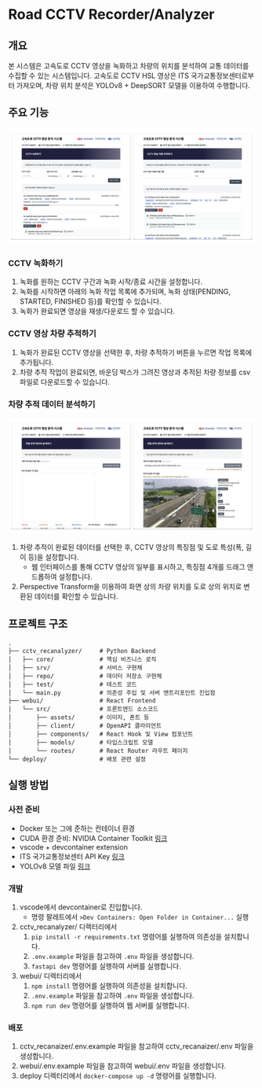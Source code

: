 # Road CCTV Recorder/Analyzer

## 개요
본 시스템은 고속도로 CCTV 영상을 녹화하고 차량의 위치를 분석하여 교통 데이터를 수집할 수 있는 시스템입니다. 고속도로 CCTV HSL 영상은 ITS 국가교통정보센터로부터 가져오며, 차량 위치 분석은 YOLOv8 + DeepSORT 모델을 이용하여 수행합니다.

## 주요 기능
![주요 기능 스크린샷 1](./docs/images/feature-screenshot-1.png)
### **CCTV 녹화하기**
1. 녹화를 원하는 CCTV 구간과 녹화 시작/종료 시간을 설정합니다.
2. 녹화를 시작하면 아래의 녹화 작업 목록에 추가되며, 녹화 상태(PENDING, STARTED, FINISHED 등)를 확인할 수 있습니다.
3. 녹화가 완료되면 영상을 재생/다운로드 할 수 있습니다.

### **CCTV 영상 차량 추적하기**
1. 녹화가 완료된 CCTV 영상을 선택한 후, 차량 추적하기 버튼을 누르면 작업 목록에 추가됩니다.
2. 차량 추적 작업이 완료되면, 바운딩 박스가 그려진 영상과 추적된 차량 정보를 csv 파일로 다운로드할 수 있습니다.

### **차량 추적 데이터 분석하기**
![주요 기능 스크린샷 2](./docs/images/feature-screenshot-2.png)
1. 차량 추적이 완료된 데이터를 선택한 후, CCTV 영상의 특징점 및 도로 특성(폭, 길이 등)을 설정합니다.
    - 웹 인터페이스를 통해 CCTV 영상의 일부를 표시하고, 특징점 4개를 드래그 앤 드롭하여 설정합니다.
2. Perspective Transform을 이용하여 화면 상의 차량 위치를 도로 상의 위치로 변환된 데이터를 확인할 수 있습니다.


## 프로젝트 구조
```
.
├── cctv_recanalyzer/     # Python Backend
│   ├── core/             # 핵심 비즈니스 로직
│   ├── srv/              # 서비스 구현체
│   ├── repo/             # 데이터 저장소 구현체
│   ├── test/             # 테스트 코드
│   └── main.py           # 의존성 주입 및 서버 엔트리포인트 진입점
├── webui/                # React Frontend
│   └── src/              # 프론트엔드 소스코드
│       ├── assets/       # 이미지, 폰트 등
│       ├── client/       # OpenAPI 클라이언트
│       ├── components/   # React Hook 및 View 컴포넌트
│       ├── models/       # 타입스크립트 모델
│       └── routes/       # React Router 라우트 페이지
└── deploy/               # 배포 관련 설정
```

## 실행 방법
### 사전 준비
- Docker 또는 그에 준하는 컨테이너 환경
- CUDA 환경 준비: NVIDIA Container Toolkit [링크](https://docs.nvidia.com/datacenter/cloud-native/container-toolkit/latest/install-guide.html)
- vscode + devcontainer extension
- ITS 국가교통정보센터 API Key [링크](https://its.go.kr/opendata/)
- YOLOv8 모델 파일 [링크](https://huggingface.co/Ultralytics/YOLOv8/blob/main/yolov8l.pt)

### 개발
1. vscode에서 devcontainer로 진입합니다.
    - 명령 팔레트에서 `>Dev Containers: Open Folder in Container...` 실행
1. cctv_recanalyzer/ 디렉터리에서
    1. `pip install -r requirements.txt` 명령어를 실행하여 의존성을 설치합니다.
    1. `.env.example` 파일을 참고하여 `.env` 파일을 생성합니다.
    1. `fastapi dev` 명령어를 실행하여 서버를 실행합니다.
1. webui/ 디렉터리에서
    1. `npm install` 명령어를 실행하여 의존성을 설치합니다.
    1. `.env.example` 파일을 참고하여 `.env` 파일을 생성합니다.
    1. `npm run dev` 명령어를 실행하여 웹 서버를 실행합니다.

### 배포
1. cctv_recanaizer/.env.example 파일을 참고하여 cctv_recanaizer/.env 파일을 생성합니다.
1. webui/.env.example 파일을 참고하여 webui/.env 파일을 생성합니다.
1. deploy 디렉터리에서 `docker-compose up -d` 명령어를 실행합니다.